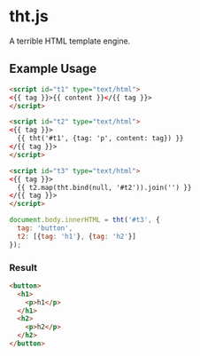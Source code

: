# tht.js

A terrible HTML template engine.

## Example Usage

```html
<script id="t1" type="text/html">
<{{ tag }}>{{ content }}</{{ tag }}>
</script>

<script id="t2" type="text/html">
<{{ tag }}>
  {{ tht('#t1', {tag: 'p', content: tag}) }}
</{{ tag }}>
</script>

<script id="t3" type="text/html">
<{{ tag }}>
  {{ t2.map(tht.bind(null, '#t2')).join('') }}
</{{ tag }}>
</script>
```

```javascript
document.body.innerHTML = tht('#t3', {
  tag: 'button',
  t2: [{tag: 'h1'}, {tag: 'h2'}]
});
```

### Result

```html
<button>
  <h1>
    <p>h1</p>
  </h1>
  <h2>
    <p>h2</p>
  </h2>
</button>
```
